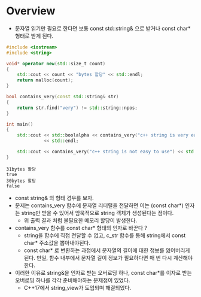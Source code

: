 # Overview
- 문자열 읽기만 필요로 한다면 보통 const std::string& 으로 받거나 const char* 형태로 받게 된다.

```cpp
#include <iostream>
#include <string>

void* operator new(std::size_t count)
{
    std::cout << count << "bytes 할당" << std::endl;
    return malloc(count);
}

bool contains_very(const std::string& str)
{
    return str.find("very") != std::string::npos;
}

int main()
{
    std::cout << std::boolalpha << contains_very("c++ string is very easy to use")
              << std::endl;

    std::cout << contains_very("c++ string is not easy to use") << std::endl;
}
```

```
31bytes 할당
true
30bytes 할당
false
```
- const string& 의 형태 경우를 보자.
- 문제는 contains_very 함수에 문자열 리터럴을 전달하면 이는 (const char*) 인자는 string만 받을 수 있어서 암묵적으로 string 객체가 생성된다는 점이다.
  - 위 출력 결과 처럼 불필요한 메모리 할당이 발생한다.
- contains_very 함수를 const char* 형태의 인자로 바꾼다 ?
  - string을 함수에 직접 전달할 수 없고, c_str 함수를 통해 string에서 const char* 주소값을 뽑아내야된다.
  - const char* 로 변환하는 과정에서 문자열의 길이에 대한 정보를 잃어버리게 된다. 만일, 함수 내부에서 문자열 길이 정보가 필요하다면 매 번 다시 계산해야한다.
- 이러한 이유로 string&을 인자로 받는 오버로딩 하나, const char*를 이자로 받는 오버로딩 하나를 각각 준비해야하는 문제점이 있었다.
  - C++17에서 string_view가 도입되며 해결되었다.